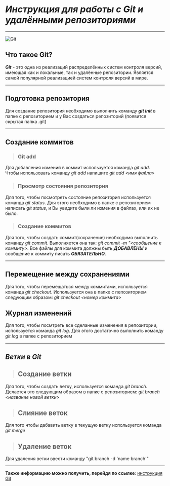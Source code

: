 # _**Инструкция для работы с Git и удалёнными репозиториями**_

***
![Git](git.png)

## Что такое Git?
_**Git**_ - это одна из реализаций распределённых систем контроля версий, имеющая как и локальные, так и удалённые репозитории. Является самой популярной реализацией систем контроля версий в мире.
___ 
## Подготовка репозитория
Для создание репозитория необходимо выполнить команду _**git init**_  в папке с репозиторием и у Вас создаться репозиторий (появится скрытая папка .git)
**** 
## Создание коммитов

> ### Git add
Для добавления измений в коммит используется команда *git add*. Чтобы использовать команду *git add* напишите *git add <имя файла>*

>### Просмотр состояния репозитория
Для того, чтобы посмотреть состояние репозитория используется команда *git status*. Для этого необходимо в папке с репозиторием написать *git status*, и Вы увидите были ли измения в файлах, или их не было.

>### Создание коммитов
Для того, чтобы создать коммит(сохранение) необходимо выполнить команду *git commit*. Выполняется она так: *git commit -m "<сообщение к коммиту>*. Все файлы для коммита должны быть ***ДОБАВЛЕНЫ*** и сообщение к коммиту писать ***ОБЯЗАТЕЛЬНО***.
***
## **Перемещение между сохранениями**
Для того, чтобы перемещаться между коммитами, используется команда *git checkout*. Используется она в папке с пепозиторием следующим образом: *git checkout <номер коммита>*

## **Журнал изменений**
Для того, чтобы посмтреть все сделанные изменения в репозитории, используется команда *git log*. Для этого достаточно выполнить команду *git log* в папке с репозиторием
___
## _**Ветки в Git**_

>## Создание ветки

Для того, чтобы создать ветку, используется команда *git branch*. Делается это следующим образом в папке с репозиторием: *git branch <название новой ветки>*

>## Слияние веток

Для того чтобы дабавить ветку в текущую ветку используется команда *git merge <name branch>*

>## Удаление веток
Для удаления ветки ввести команду "git branch -d 'name branch'"
___
**Также информацию можно получить, перейдя по ссылке**:
[инструкция Git](https://habr.com/ru/post/541258/ "перейти по ссылке")